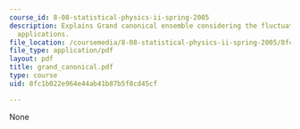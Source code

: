 ```yaml
---
course_id: 8-08-statistical-physics-ii-spring-2005
description: Explains Grand canonical ensemble considering the fluctuations, and its
  applications.
file_location: /coursemedia/8-08-statistical-physics-ii-spring-2005/8fc1b022e964e44ab41b87b5f8cd45cf_grand_canonical.pdf
file_type: application/pdf
layout: pdf
title: grand_canonical.pdf
type: course
uid: 8fc1b022e964e44ab41b87b5f8cd45cf

---
```

None